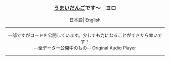 <div align="center">
    <h3><a href="https://umaidango.github.io/me/">うまいだんご</a>です～　ヨロ</h3>
    <p align="center">
        <a href="https://github.com/umaidango/umaidango/blob/main/README.md"><span>日本語</span></a>|
        <a href="https://github.com/umaidango/umaidango/blob/main/README_EN.md"><span>English</span></a>
    </p>
  <hr>
  <div>
  一部ですがコードを公開しています。少しでも力になることができたら幸いです！
    <div>--全データー公開中のもの--
    Original Audio Player
    </div>
  </div>
  <hr>
 
  </div>
</div>
